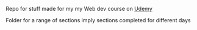 Repo for stuff made for my my Web dev course on [Udemy](https://www.udemy.com/course/the-web-developer-bootcamp/)

Folder for a range of sections imply sections completed for different days
